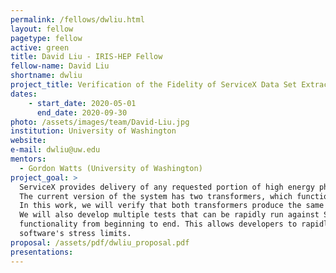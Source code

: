 ```yaml
---
permalink: /fellows/dwliu.html
layout: fellow
pagetype: fellow
active: green
title: David Liu - IRIS-HEP Fellow
fellow-name: David Liu
shortname: dwliu
project_title: Verification of the Fidelity of ServiceX Data Set Extractions Using Python and C++
dates:
    - start_date: 2020-05-01
      end_date: 2020-09-30
photo: /assets/images/team/David-Liu.jpg
institution: University of Washington
website:
e-mail: dwliu@uw.edu
mentors:
  - Gordon Watts (University of Washington)
project_goal: >
  ServiceX provides delivery of any requested portion of high energy physics data sets for analysis.
  The current version of the system has two transformers, which function for Python and C++.
  In this work, we will verify that both transformers produce the same outputs when queried.
  We will also develop multiple tests that can be rapidly run against ServiceX to test the whole system's
  functionality from beginning to end. This allows developers to rapidly find and fix bugs and test the
  software's stress limits.
proposal: /assets/pdf/dwliu_proposal.pdf
presentations:
---
```

